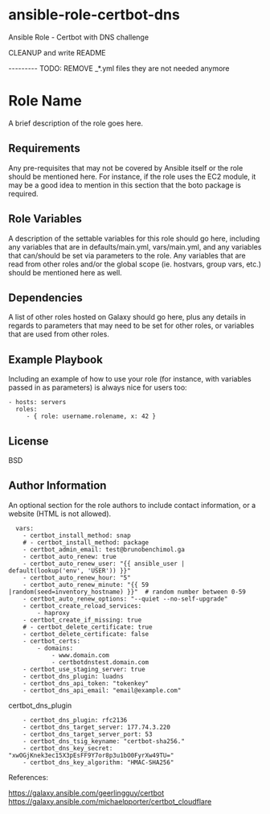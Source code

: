 # ansible-role-certbot-dns
Ansible Role - Certbot with DNS challenge


CLEANUP and write README

--------- TODO: REMOVE _*.yml files they are not needed anymore


Role Name
=========

A brief description of the role goes here.

Requirements
------------

Any pre-requisites that may not be covered by Ansible itself or the role should be mentioned here. For instance, if the role uses the EC2 module, it may be a good idea to mention in this section that the boto package is required.

Role Variables
--------------

A description of the settable variables for this role should go here, including any variables that are in defaults/main.yml, vars/main.yml, and any variables that can/should be set via parameters to the role. Any variables that are read from other roles and/or the global scope (ie. hostvars, group vars, etc.) should be mentioned here as well.

Dependencies
------------

A list of other roles hosted on Galaxy should go here, plus any details in regards to parameters that may need to be set for other roles, or variables that are used from other roles.

Example Playbook
----------------

Including an example of how to use your role (for instance, with variables passed in as parameters) is always nice for users too:

    - hosts: servers
      roles:
         - { role: username.rolename, x: 42 }

License
-------

BSD

Author Information
------------------

An optional section for the role authors to include contact information, or a website (HTML is not allowed).



      vars:
        - certbot_install_method: snap
        # - certbot_install_method: package
        - certbot_admin_email: test@brunobenchimol.ga
        - certbot_auto_renew: true
        - certbot_auto_renew_user: "{{ ansible_user | default(lookup('env', 'USER')) }}"
        - certbot_auto_renew_hour: "5"
        - certbot_auto_renew_minute: "{{ 59 |random(seed=inventory_hostname) }}"  # random number between 0-59
        - certbot_auto_renew_options: "--quiet --no-self-upgrade"
        - certbot_create_reload_services:
            - haproxy
        - certbot_create_if_missing: true
        # - certbot_delete_certificate: true
        - certbot_delete_certificate: false
        - certbot_certs:
            - domains:
                - www.domain.com
                - certbotdnstest.domain.com
        - certbot_use_staging_server: true
        - certbot_dns_plugin: luadns
        - certbot_dns_api_token: "tokenkey"
        - certbot_dns_api_email: "email@example.com"

certbot_dns_plugin

        - certbot_dns_plugin: rfc2136
        - certbot_dns_target_server: 177.74.3.220
        - certbot_dns_target_server_port: 53
        - certbot_dns_tsig_keyname: "certbot-sha256."
        - certbot_dns_key_secret: "xwOGjKnek3ec15X3pEsFF9Y7or8p3u1bO0FyrXw49TU="
        - certbot_dns_key_algorithm: "HMAC-SHA256"


References:

https://galaxy.ansible.com/geerlingguy/certbot
https://galaxy.ansible.com/michaelpporter/certbot_cloudflare
